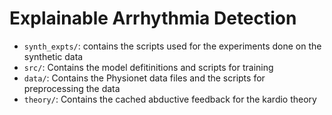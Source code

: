 # Explainable Arrhythmia Detection

* `synth_expts/`: contains the scripts used for the experiments done on the synthetic data
* `src/`: Contains the model defitinitions and scripts for training
* `data/`: Contains the Physionet data files and the scripts for preprocessing the data
* `theory/`: Contains the cached abductive feedback for the kardio theory